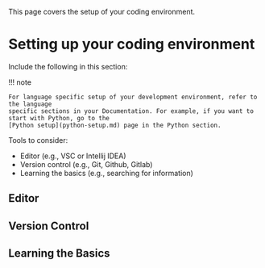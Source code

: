 This page covers the setup of your coding environment.

# Setting up your coding environment

Include the following in this section:

!!! note

    For language specific setup of your development environment, refer to the language
    specific sections in your Documentation. For example, if you want to start with Python, go to the
    [Python setup](python-setup.md) page in the Python section.

Tools to consider:

* Editor (e.g., VSC or Intellij IDEA)
* Version control (e.g., Git, Github, Gitlab)
* Learning the basics (e.g., searching for information)

## Editor

## Version Control

## Learning the Basics
